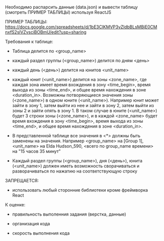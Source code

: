 Необходимо распарсить данные (data.json) и вывести таблицу (смотреть ПРИМЕР ТАБЛИЦЫ) используя ReactJS

ПРИМЕР ТАБЛИЦЫ: https://docs.google.com/spreadsheets/d/1bE3ClKMVP3vZldbBLsMBjE0CMnxfS2slVZvsciBOBmU/edit?usp=sharing


Требования к таблице:

- Таблица делится по <group_name>

- каждый раздел группы (<group_name>) делится по дням <день>

- каждый день (<день>) делится на юнитов <unit_name>

- каждый юнит (<unit_name>) делится на зоны <zone_name>, где каждая зона имеет время вхождения в зону <time_begin>, время выхода из зоны <time_end>, и общее время нахождения в зоне <duration_in>. Возможны потворяющиеся значения зоны (<zone_name>) в одном юните (<unit_name>). Например юнит может зайти в зону 1, затем выйти из нее и зайти в зону 2, затем выйти из зоны 2 и зайти опять в зону 1. В таком случае в юните (<unit_name>) будет 3 строки зоны (<zone_name>), и в каждой <zone_name> будет время вхождения в зону <time_begin>, время выхода из зоны <time_end>, и общее время нахождения в зоне <duration_in>.

- В представленной таблице все значения в <*> должны быть заменены на значения. Например <group_name> на [Group 1], <unit_name> на Elda Hudson_590, <всего по group_name времени> на "15 часов 35 минут"

- Каждый раздел группы (<group_name>), дня (<день>), юнита (<unit_name>) должен иметь возможность сворачиваться и разворачиваться по нажатию на соответствующую строку


ЗАПРЕЩАЕТСЯ:

- использовать любый сторонние библиотеки кроме фреймворка React


К оценке:

- правильность выполенния задания (верстка, данные)

- организация кода

- скорость выполнения кода
